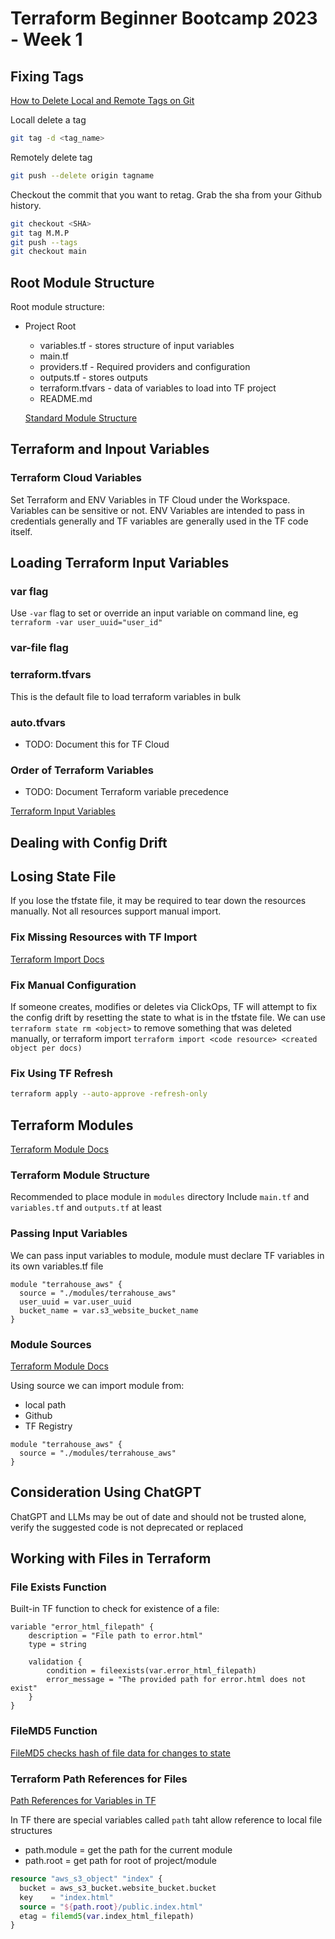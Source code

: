 # Terraform Beginner Bootcamp 2023 - Week 1

## Fixing Tags

[How to Delete Local and Remote Tags on Git](https://devconnected.com/how-to-delete-local-and-remote-tags-on-git/)

Locall delete a tag
```sh
git tag -d <tag_name>
```

Remotely delete tag

```sh
git push --delete origin tagname
```

Checkout the commit that you want to retag. Grab the sha from your Github history.

```sh
git checkout <SHA>
git tag M.M.P
git push --tags
git checkout main
```


## Root Module Structure

Root module structure:

- Project Root
  - variables.tf - stores structure of input variables
  - main.tf
  - providers.tf - Required providers and configuration
  - outputs.tf - stores outputs
  - terraform.tfvars - data of variables to load into TF project
  - README.md
 
  [Standard Module Structure](https://developer.hashicorp.com/terraform/language/modules/develop/structure)
## Terraform and Inpout Variables

### Terraform Cloud Variables

Set Terraform and ENV Variables in TF Cloud under the Workspace. Variables can be sensitive or not. ENV Variables are intended to pass in credentials generally and TF variables are generally used in the TF code itself.

## Loading Terraform Input Variables

### var flag
Use `-var` flag to set or override an input variable on command line, eg `terraform -var user_uuid="user_id"`

### var-file flag

### terraform.tfvars
This is the default file to load terraform variables in bulk

### auto.tfvars

- TODO: Document this for TF Cloud

### Order of Terraform Variables

- TODO: Document Terraform variable precedence

[Terraform Input Variables](https://developer.hashicorp.com/terraform/language/values/variables)

## Dealing with Config Drift

## Losing State File
If you lose the tfstate file, it may be required to tear down the resources manually. Not all resources support manual import.

### Fix Missing Resources with TF Import
[Terraform Import Docs](https://developer.hashicorp.com/terraform/cli/import)


### Fix Manual Configuration
If someone creates, modifies or deletes via ClickOps, TF will attempt to fix the config drift by resetting the state to what is in the tfstate file.
We can use `terraform state rm <object>` to remove something that was deleted manually, or terraform import `terraform import <code resource> <created object per docs)`

### Fix Using TF Refresh
```sh
terraform apply --auto-approve -refresh-only
```


## Terraform Modules
[Terraform Module Docs](https://developer.hashicorp.com/terraform/language/modules)

### Terraform Module Structure
Recommended to place module in `modules` directory
Include `main.tf` and `variables.tf` and `outputs.tf` at least

### Passing Input Variables

We can pass input variables to module, module must declare TF variables in its own variables.tf file
```
module "terrahouse_aws" {
  source = "./modules/terrahouse_aws"
  user_uuid = var.user_uuid
  bucket_name = var.s3_website_bucket_name
}
```

### Module Sources
[Terraform Module Docs](https://developer.hashicorp.com/terraform/language/modules/sources)

Using source we can import module from:
- local path
- Github
- TF Registry

```
module "terrahouse_aws" {
  source = "./modules/terrahouse_aws"
}
```

## Consideration Using ChatGPT
ChatGPT and LLMs may be out of date and should not be trusted alone, verify the suggested code is not deprecated or replaced

## Working with Files in Terraform


### File Exists Function
Built-in TF function to check for existence of a file:
```
variable "error_html_filepath" {
    description = "File path to error.html"
    type = string

    validation {
        condition = fileexists(var.error_html_filepath)
        error_message = "The provided path for error.html does not exist"
    }
}
```
### FileMD5 Function
[FileMD5 checks hash of file data for changes to state](https://developer.hashicorp.com/terraform/language/functions/filemd5)


### Terraform Path References for Files
[Path References for Variables in TF](https://developer.hashicorp.com/terraform/language/expressions/references)

In TF there are special variables called `path` taht allow reference to local file structures
- path.module = get the path for the current module
- path.root = get path for root of project/module

```tf
resource "aws_s3_object" "index" {
  bucket = aws_s3_bucket.website_bucket.bucket
  key    = "index.html"
  source = "${path.root}/public.index.html"
  etag = filemd5(var.index_html_filepath)  
}
```
